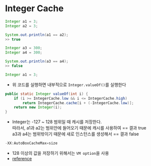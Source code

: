 # Integer Cache
```java
Integer a1 = 3;
Integer a2 = 3;

System.out.println(a1 == a2);
>> true

Integer a3 = 300;
Integer a4 = 300;

System.out.println(a3 == a4);
>> false
```

```java
Integer a1 = 3;
```
- 위 코드를 실행하면 내부적으로 `Integer.valueOf()`를 실행한다
```java
public static Integer valueOf(int i) {
    if (i >= IntegerCache.low && i <= IntegerCache.high)
        return IntegerCache.cache[i + (-IntegerCache.low)];
    return new Integer(i);
}
```
- Integer는 -127 ~ 128 범위일 때 캐시를 저장한다.<br>
따라서, a1과 a2는 범위안에 들어오기 때문에 캐시를 사용하여 == 결과 true<br>
a3과 a4는 범위밖이기 때문에 새로 인스턴스를 생성해서 == 결과 false
```java
-XX:AutoBoxCacheMax=size
```
- 128 이상의 값을 저장하기 위해서는 `VM option`을 사용
- [reference](https://programming.guide/java/boxed-values-equality.html)